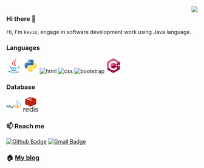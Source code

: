<img align="right" src="https://github-readme-stats.vercel.app/api?username=erdengk&show_icons=true&hide_title=true">

### Hi there 👋

Hi, I'm `Kevin`, engage in software development work using Java language.



### Languages

<a> <img src="https://raw.githubusercontent.com/devicons/devicon/master/icons/java/java-original.svg" alt="java" width="40" height="40"/> </a>
<a> <img src="https://raw.githubusercontent.com/devicons/devicon/master/icons/python/python-original.svg" alt="python" width="40" height="40"/> </a>
<a> <img src="https://www.vectorlogo.zone/logos/w3_html5/w3_html5-icon.svg" alt="html" width="40" height="40"/> </a>
<a> <img src="https://www.vectorlogo.zone/logos/w3_css/w3_css-icon.svg" alt="css" width="40" height="40"/> </a>
<a> <img src="https://www.vectorlogo.zone/logos/getbootstrap/getbootstrap-icon.svg" alt="bootstrap" width="40" height="40"/> </a>
<a> <img src="https://raw.githubusercontent.com/devicons/devicon/master/icons/cplusplus/cplusplus-original.svg" alt="cplusplus" width="40" height="40"/> </a>


### Database
<a> <img src="https://raw.githubusercontent.com/devicons/devicon/master/icons/mysql/mysql-original-wordmark.svg" alt="mysql" width="40" height="40"/> </a>
<a> <img src="https://raw.githubusercontent.com/devicons/devicon/master/icons/redis/redis-original-wordmark.svg" alt="redis" width="40" height="40"/> </a>

### 📫 Reach me
[![Github Badge](https://img.shields.io/badge/-Github-24292e?style=flat&logo=github&logoColor=white&link=)](https://github.com/erdengk) 
[![Gmail Badge](https://img.shields.io/badge/-Gmail-c14438?style=flat-square&logo=Gmail&logoColor=white&link=mailto:wanenngdek@gmail.com)](mailto:wanenngdek@gmail.com)

### 🏠 [My blog](http://erdengk.top/) 
